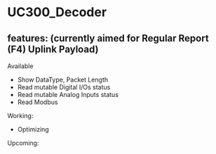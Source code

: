﻿# UC300_Decoder

## features: (currently aimed for Regular Report (F4) Uplink Payload)
Available
- Show DataType, Packet Length
- Read mutable Digital I/Os status
- Read mutable Analog Inputs status
- Read Modbus

Working:
- Optimizing

Upcoming:

